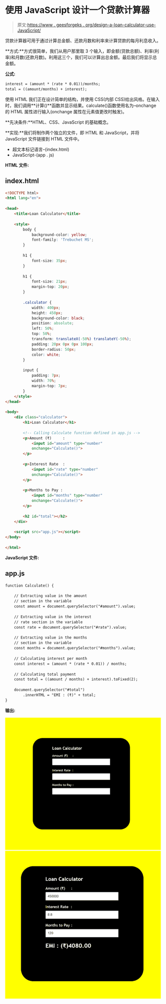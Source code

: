 # 使用 JavaScript 设计一个贷款计算器

> 原文:[https://www . geesforgeks . org/design-a-loan-calculator-use-JavaScript/](https://www.geeksforgeeks.org/design-a-loan-calculator-using-javascript/)

贷款计算器可用于通过计算总金额、还款月数和利率来计算贷款的每月利息收入。

**方式:**方式很简单，我们从用户那里取 3 个输入，即金额(贷款总额)、利率(利率)和月数(还款月数)。利用这三个，我们可以计算出总金额。最后我们将显示总金额。

**公式:**

```html
interest = (amount * (rate * 0.01))/months;
total = ((amount/months) + interest);
```

使用 HTML 我们正在设计简单的结构，并使用 CSS(内部 CSS)给出风格。在输入时，我们调用**计算()**函数并显示结果。calculate()函数使用名为–onchange 的 HTML 属性进行输入(onchange 属性在元素值更改时触发)。

**先决条件:**HTML、CSS、JavaScript 的基础概念。

**实现:**我们将制作两个独立的文件，即 HTML 和 JavaScript，并将 JavaScript 文件链接到 HTML 文件中。

*   超文本标记语言–(index.html)
*   JavaScript-(app . js)

**HTML 文件:**

## index.html

```html
<!DOCTYPE html>
<html lang="en">

<head>
    <title>Loan Calculator</title>

    <style>
        body {
            background-color: yellow;
            font-family: 'Trebuchet MS';
        }

        h1 {
            font-size: 35px;
        }

        h1 {
            font-size: 21px;
            margin-top: 20px;
        }

        .calculator {
            width: 400px;
            height: 450px;
            background-color: black;
            position: absolute;
            left: 50%;
            top: 50%;
            transform: translateX(-50%) translateY(-50%);
            padding: 20px 0px 0px 100px;
            border-radius: 50px;
            color: white;
        }

        input {
            padding: 7px;
            width: 70%;
            margin-top: 7px;
        }
    </style>
</head>

<body>
    <div class="calculator">
        <h1>Loan Calculator</h1>

        <!-- Calling Calculate function defined in app.js -->
        <p>Amount (₹)     :
            <input id="amount" type="number" 
            onchange="Calculate()">
        </p>

        <p>Interest Rate  :
            <input id="rate" type="number" 
            onchange="Calculate()">
        </p>

        <p>Months to Pay :
            <input id="months" type="number" 
            onchange="Calculate()">
        </p>

        <h2 id="total"></h2>
    </div>

    <script src="app.js"></script>
</body>

</html>
```

**JavaScript 文件:**

## app.js

```html
function Calculate() {

    // Extracting value in the amount 
    // section in the variable
    const amount = document.querySelector("#amount").value;

    // Extracting value in the interest
    // rate section in the variable
    const rate = document.querySelector("#rate").value;

    // Extracting value in the months 
    // section in the variable
    const months = document.querySelector("#months").value;

    // Calculating interest per month
    const interest = (amount * (rate * 0.01)) / months;

    // Calculating total payment
    const total = ((amount / months) + interest).toFixed(2);

    document.querySelector("#total")
        .innerHTML = "EMI : (₹)" + total;
}  
```

**输出:**

![](img/17d838bc51a46621504811875d154c50.png) ![](img/42266aaad6278f3bb5c4ad93aea2a3c0.png)